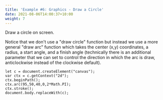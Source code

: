 ```yaml
---
title: 'Example #6: Graphics - Draw a Circle'
date: 2021-08-06T14:00:37+10:00
weight: 7
---
```


Draw a circle on screen.

<!--more-->

Notice that we don't use a "draw circle" function but instead we use a more general "draw arc" function which takes the center (x,y) coordinates, a radius, a start angle, and a finish angle (technically there is an additional parameter that we can set to control the direction in which the arc is draw, anticlockwise instead of the clockwise default).

```
let c = document.createElement("canvas");
var ctx = c.getContext("2d");
ctx.beginPath();
ctx.arc(95,50,40,0,2*Math.PI);
ctx.stroke();
document.body.replaceWith(c);
```
